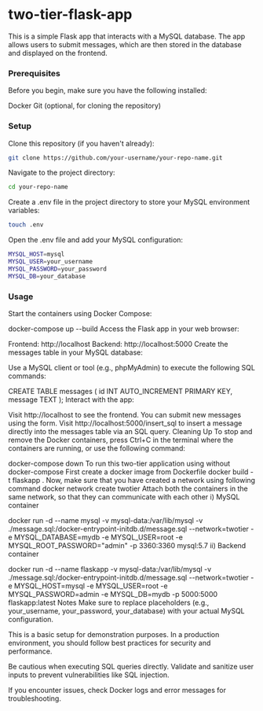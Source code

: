 # two-tier-flask-app
This is a simple Flask app that interacts with a MySQL database. The app allows users to submit messages, which are then stored in the database and displayed on the frontend.

### Prerequisites
Before you begin, make sure you have the following installed:

Docker
Git (optional, for cloning the repository)

### Setup
Clone this repository (if you haven't already):

```bash
git clone https://github.com/your-username/your-repo-name.git
```

Navigate to the project directory:
```bash
cd your-repo-name
```

Create a .env file in the project directory to store your MySQL environment variables:

```bash
touch .env
```

Open the .env file and add your MySQL configuration:

```bash
MYSQL_HOST=mysql
MYSQL_USER=your_username
MYSQL_PASSWORD=your_password
MYSQL_DB=your_database
```

### Usage

Start the containers using Docker Compose:

docker-compose up --build
Access the Flask app in your web browser:

Frontend: http://localhost
Backend: http://localhost:5000
Create the messages table in your MySQL database:

Use a MySQL client or tool (e.g., phpMyAdmin) to execute the following SQL commands:

CREATE TABLE messages (
    id INT AUTO_INCREMENT PRIMARY KEY,
    message TEXT
);
Interact with the app:

Visit http://localhost to see the frontend. You can submit new messages using the form.
Visit http://localhost:5000/insert_sql to insert a message directly into the messages table via an SQL query.
Cleaning Up
To stop and remove the Docker containers, press Ctrl+C in the terminal where the containers are running, or use the following command:

docker-compose down
To run this two-tier application using without docker-compose
First create a docker image from Dockerfile
docker build -t flaskapp .
Now, make sure that you have created a network using following command
docker network create twotier
Attach both the containers in the same network, so that they can communicate with each other
i) MySQL container

docker run -d --name mysql -v mysql-data:/var/lib/mysql -v ./message.sql:/docker-entrypoint-initdb.d/message.sql --network=twotier -e MYSQL_DATABASE=mydb -e MYSQL_USER=root -e MYSQL_ROOT_PASSWORD="admin" -p 3360:3360 mysql:5.7
ii) Backend container

docker run -d --name flaskapp -v mysql-data:/var/lib/mysql -v ./message.sql:/docker-entrypoint-initdb.d/message.sql --network=twotier -e MYSQL_HOST=mysql -e MYSQL_USER=root -e MYSQL_PASSWORD=admin -e MYSQL_DB=mydb -p 5000:5000 flaskapp:latest
Notes
Make sure to replace placeholders (e.g., your_username, your_password, your_database) with your actual MySQL configuration.

This is a basic setup for demonstration purposes. In a production environment, you should follow best practices for security and performance.

Be cautious when executing SQL queries directly. Validate and sanitize user inputs to prevent vulnerabilities like SQL injection.

If you encounter issues, check Docker logs and error messages for troubleshooting.